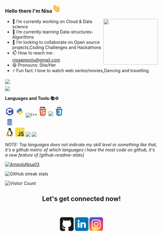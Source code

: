 
### Hello there I'm Nisa<img src="https://github.com/AmpoluNisa03/AmpoluNisa03/blob/main/Assets/Hi.gif" width="29px">
<img align='right' src="https://media.giphy.com/media/xT39CV47COkGPZO3HG/giphy.gif" width="180" height="150">


- 🔭 I’m currently working on Cloud & Data science
- 🌱 I’m currently learning Data-structures-Algorithms
- 👯 I’m looking to collaborate on Open source projects,Coding Challenges and Hackathons
- 📫 How to reach me : nisaampolu@gmail.com
- 😄 Pronouns: She/Her
- ⚡ Fun fact: I love to watch web series/movies,Dancing and travelling




<img src='https://github-readme-stats.vercel.app/api?username=AmpoluNisa03&show_icons=true&theme=merko&count_private=true&line_height=40' align="left" />

<br/>
<img src='https://github-readme-stats.vercel.app/api/top-langs/?username=AmpoluNisa03&theme=merko&hide_langs_below=4' align="middle" />


**Languages and Tools:📚⚙**

<code><img height="30" src="https://github.com/AmpoluNisa03/AmpoluNisa03/blob/main/Assets/the-c-programming-language-computer-programming-png-1600x1600px-c-programming-language-png-820_819.jpg"></code>
<code><img height="30" src="https://raw.githubusercontent.com/github/explore/80688e429a7d4ef2fca1e82350fe8e3517d3494d/topics/python/python.png"></code>
<code><img height="30" src="https://profilinator.rishav.dev/skills-assets/cplusplus-original.svg" alt="C++"></code>
<code><img height="30" src="https://raw.githubusercontent.com/github/explore/80688e429a7d4ef2fca1e82350fe8e3517d3494d/topics/html/html.png"></code>
<code><img height="30" src="https://cloud.google.com/images/social-icon-google-cloud-1200-630.png"></code>
<code><img height="30" src="https://raw.githubusercontent.com/github/explore/80688e429a7d4ef2fca1e82350fe8e3517d3494d/topics/css/css.png"></code>  
<code><img height="30" src="https://raw.githubusercontent.com/github/explore/80688e429a7d4ef2fca1e82350fe8e3517d3494d/topics/sql/sql.png"></code>  
<code><img height="30" src="https://raw.githubusercontent.com/github/explore/80688e429a7d4ef2fca1e82350fe8e3517d3494d/topics/linux/linux.png"></code>
<code><img height="30" src="https://raw.githubusercontent.com/github/explore/80688e429a7d4ef2fca1e82350fe8e3517d3494d/topics/javascript/javascript.png"></code>
<code><img height="30" src="https://upload.wikimedia.org/wikipedia/commons/2/2d/Visual_Studio_Code_1.18_icon.svg"></code>
<code><img height="30" src="https://www.qwiklabs.com/qwiklabs_logo_900x887.png"></code> 

*NOTE: Top languages does not indicate my skill level or something like that, it's a github metric of which languages i have the most code on github, it's a new feature of [github-readme-stats]*

<p align="left"> <a href="https://github.com/ryo-ma/github-profile-trophy"><img src="https://github-profile-trophy.vercel.app/?username=AmpoluNisa03" alt="AmpoluNisa03" /></a> </p>


![GitHub streak stats](https://github-readme-streak-stats.herokuapp.com/?user=AmpoluNisa03)


![Visitor Count](https://profile-counter.glitch.me/AmpoluNisa03/count.svg)



 <h2 align=center> Let's get connected now!</h2> <br>

<p align = 'center'>
<a href = https://github.com/AmpoluNisa03 target='blank'> <img src=https://github.com/edent/SuperTinyIcons/blob/master/images/svg/github.svg height='45' weight='45'/></a>
<a href = https://www.linkedin.com/in/ampolu-nisa-805a201a2/ target='blank'> <img src=https://github.com/edent/SuperTinyIcons/blob/master/images/svg/linkedin.svg height='45' weight='45'/></a> 
<a href = https://www.instagram.com/nisha_official_.03/ target='blank'> <img src=https://github.com/edent/SuperTinyIcons/blob/master/images/svg/instagram.svg height='45' weight='45'/></a>
</a>



